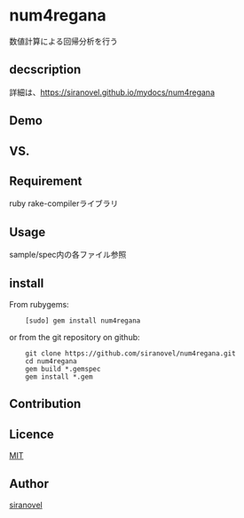 num4regana
==========
数値計算による回帰分析を行う

## decscription ##

詳細は、https://siranovel.github.io/mydocs/num4regana

## Demo ##

## VS. ##

## Requirement ##
ruby rake-compilerライブラリ

## Usage ##

sample/spec内の各ファイル参照

## install ##

From rubygems:  
~~~
    [sudo] gem install num4regana
~~~

or from the git repository on github:  
~~~
    git clone https://github.com/siranovel/num4regana.git  
    cd num4regana  
    gem build *.gemspec
    gem install *.gem
~~~

## Contribution ##

## Licence ##
[MIT](LICENSE)

## Author ##

[siranovel](https://github.com/siranovel)
